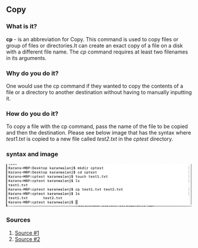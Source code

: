 ## Copy

### What is it?
**cp** - is an abbreviation for Copy. This command is used to copy files or group of files or directories.It can create an exact copy of a file on a disk with a different file name. The *cp* command requires at least two filenames in its arguments.
### Why do you do it?
One would use the cp command if they wanted to copy the contents of a file or a directory to another destination without having to manually inputting it.
### How do you do it?
To copy a file with the cp command, pass the name of the file to be copied and then the destination. Please see below image that has the syntax where *test1.txt* is copied to a new file called *test2.txt* in the *cptest* directory.
### syntax and image
![Copy Line Example](https://github.com/enforcer20/KVKRepo/blob/master/VI_image/cp%20syntax%20image.png)


### Sources

1. [Source #1](https://shapeshed.com/unix-cp/)
2. [Source #2](https://www.geeksforgeeks.org/cp-command-linux-examples/)